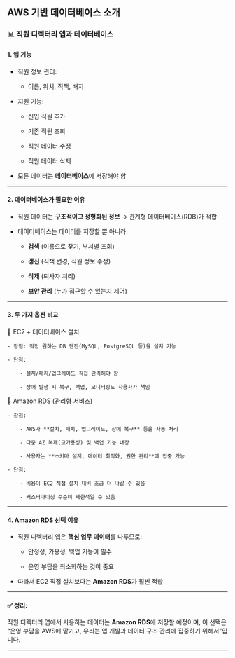 ## AWS 기반 데이터베이스 소개

### 📊 직원 디렉터리 앱과 데이터베이스
#### 1. 앱 기능

- 직원 정보 관리:

    - 이름, 위치, 직책, 배지

- 지원 기능:

    - 신입 직원 추가

    - 기존 직원 조회

    - 직원 데이터 수정

    - 직원 데이터 삭제

- 모든 데이터는 **데이터베이스**에 저장해야 함

---

#### 2. 데이터베이스가 필요한 이유

- 직원 데이터는 **구조적이고 정형화된 정보** → 관계형 데이터베이스(RDB)가 적합

- 데이터베이스는 데이터를 저장할 뿐 아니라:

    - **검색** (이름으로 찾기, 부서별 조회)

    - **갱신** (직책 변경, 직원 정보 수정)

    - **삭제** (퇴사자 처리)

    - **보안 관리** (누가 접근할 수 있는지 제어)

---

#### 3. 두 가지 옵션 비교

🔹 EC2 + 데이터베이스 설치

    - 장점: 직접 원하는 DB 엔진(MySQL, PostgreSQL 등)을 설치 가능

    - 단점:

        - 설치/패치/업그레이드 직접 관리해야 함

        - 장애 발생 시 복구, 백업, 모니터링도 사용자가 책임

🔹 Amazon RDS (관리형 서비스)

    - 장점:

        - AWS가 **설치, 패치, 업그레이드, 장애 복구** 등을 자동 처리

        - 다중 AZ 복제(고가용성) 및 백업 기능 내장

        - 사용자는 **스키마 설계, 데이터 최적화, 권한 관리**에 집중 가능

    - 단점:

        - 비용이 EC2 직접 설치 대비 조금 더 나갈 수 있음

        - 커스터마이징 수준이 제한적일 수 있음

---

#### 4. Amazon RDS 선택 이유

- 직원 디렉터리 앱은 **핵심 업무 데이터**를 다루므로:

    - 안정성, 가용성, 백업 기능이 필수

    - 운영 부담을 최소화하는 것이 중요

- 따라서 EC2 직접 설치보다는 **Amazon RDS**가 훨씬 적합

---
#### ✅ 정리:
직원 디렉터리 앱에서 사용하는 데이터는 **Amazon RDS**에 저장할 예정이며, 이 선택은 “운영 부담을 AWS에 맡기고, 우리는 앱 개발과 데이터 구조 관리에 집중하기 위해서”입니다.

---

